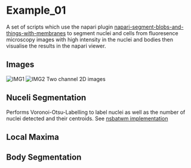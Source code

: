 # Example_01
 
A set of scripts which use the napari plugin [napari-segment-blobs-and-things-with-membranes](https://github.com/haesleinhuepf/napari-segment-blobs-and-things-with-membranes) to segment nuclei and cells from fluoresence microscopy images with high intensity in the nuclei and bodies then visualise the results in the napari viewer.

## Images
![IMG1](https://github.com/vanessadao31/Example_01/assets/138872234/c7727328-80eb-4bc5-81d7-6ece3fb0d208)
![IMG2](https://github.com/vanessadao31/Example_01/assets/138872234/13b0ee2e-04a3-49a9-93b7-665be4a05984)
Two channel 2D images

## Nuceli Segmentation
Performs Voronoi-Otsu-Labelling to label nuclei as well as the number of nuclei detected and their centroids. See [nsbatwm implementation](https://github.com/haesleinhuepf/napari-segment-blobs-and-things-with-membranes/blob/main/napari_segment_blobs_and_things_with_membranes/__init__.py)
## Local Maxima

## Body Segmentation
